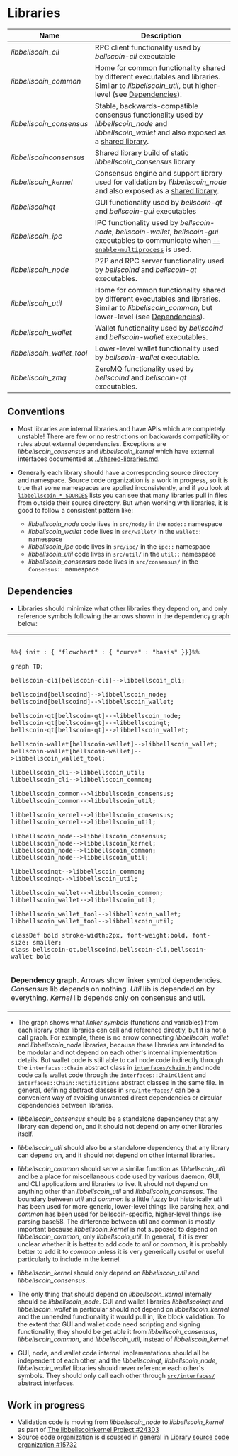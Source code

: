 # Libraries

| Name                     | Description |
|--------------------------|-------------|
| *libbellscoin_cli*         | RPC client functionality used by *bellscoin-cli* executable |
| *libbellscoin_common*      | Home for common functionality shared by different executables and libraries. Similar to *libbellscoin_util*, but higher-level (see [Dependencies](#dependencies)). |
| *libbellscoin_consensus*   | Stable, backwards-compatible consensus functionality used by *libbellscoin_node* and *libbellscoin_wallet* and also exposed as a [shared library](../shared-libraries.md). |
| *libbellscoinconsensus*    | Shared library build of static *libbellscoin_consensus* library |
| *libbellscoin_kernel*      | Consensus engine and support library used for validation by *libbellscoin_node* and also exposed as a [shared library](../shared-libraries.md). |
| *libbellscoinqt*           | GUI functionality used by *bellscoin-qt* and *bellscoin-gui* executables |
| *libbellscoin_ipc*         | IPC functionality used by *bellscoin-node*, *bellscoin-wallet*, *bellscoin-gui* executables to communicate when [`--enable-multiprocess`](multiprocess.md) is used. |
| *libbellscoin_node*        | P2P and RPC server functionality used by *bellscoind* and *bellscoin-qt* executables. |
| *libbellscoin_util*        | Home for common functionality shared by different executables and libraries. Similar to *libbellscoin_common*, but lower-level (see [Dependencies](#dependencies)). |
| *libbellscoin_wallet*      | Wallet functionality used by *bellscoind* and *bellscoin-wallet* executables. |
| *libbellscoin_wallet_tool* | Lower-level wallet functionality used by *bellscoin-wallet* executable. |
| *libbellscoin_zmq*         | [ZeroMQ](../zmq.md) functionality used by *bellscoind* and *bellscoin-qt* executables. |

## Conventions

- Most libraries are internal libraries and have APIs which are completely unstable! There are few or no restrictions on backwards compatibility or rules about external dependencies. Exceptions are *libbellscoin_consensus* and *libbellscoin_kernel* which have external interfaces documented at [../shared-libraries.md](../shared-libraries.md).

- Generally each library should have a corresponding source directory and namespace. Source code organization is a work in progress, so it is true that some namespaces are applied inconsistently, and if you look at [`libbellscoin_*_SOURCES`](../../src/Makefile.am) lists you can see that many libraries pull in files from outside their source directory. But when working with libraries, it is good to follow a consistent pattern like:

  - *libbellscoin_node* code lives in `src/node/` in the `node::` namespace
  - *libbellscoin_wallet* code lives in `src/wallet/` in the `wallet::` namespace
  - *libbellscoin_ipc* code lives in `src/ipc/` in the `ipc::` namespace
  - *libbellscoin_util* code lives in `src/util/` in the `util::` namespace
  - *libbellscoin_consensus* code lives in `src/consensus/` in the `Consensus::` namespace

## Dependencies

- Libraries should minimize what other libraries they depend on, and only reference symbols following the arrows shown in the dependency graph below:

<table><tr><td>

```mermaid

%%{ init : { "flowchart" : { "curve" : "basis" }}}%%

graph TD;

bellscoin-cli[bellscoin-cli]-->libbellscoin_cli;

bellscoind[bellscoind]-->libbellscoin_node;
bellscoind[bellscoind]-->libbellscoin_wallet;

bellscoin-qt[bellscoin-qt]-->libbellscoin_node;
bellscoin-qt[bellscoin-qt]-->libbellscoinqt;
bellscoin-qt[bellscoin-qt]-->libbellscoin_wallet;

bellscoin-wallet[bellscoin-wallet]-->libbellscoin_wallet;
bellscoin-wallet[bellscoin-wallet]-->libbellscoin_wallet_tool;

libbellscoin_cli-->libbellscoin_util;
libbellscoin_cli-->libbellscoin_common;

libbellscoin_common-->libbellscoin_consensus;
libbellscoin_common-->libbellscoin_util;

libbellscoin_kernel-->libbellscoin_consensus;
libbellscoin_kernel-->libbellscoin_util;

libbellscoin_node-->libbellscoin_consensus;
libbellscoin_node-->libbellscoin_kernel;
libbellscoin_node-->libbellscoin_common;
libbellscoin_node-->libbellscoin_util;

libbellscoinqt-->libbellscoin_common;
libbellscoinqt-->libbellscoin_util;

libbellscoin_wallet-->libbellscoin_common;
libbellscoin_wallet-->libbellscoin_util;

libbellscoin_wallet_tool-->libbellscoin_wallet;
libbellscoin_wallet_tool-->libbellscoin_util;

classDef bold stroke-width:2px, font-weight:bold, font-size: smaller;
class bellscoin-qt,bellscoind,bellscoin-cli,bellscoin-wallet bold
```
</td></tr><tr><td>

**Dependency graph**. Arrows show linker symbol dependencies. *Consensus* lib depends on nothing. *Util* lib is depended on by everything. *Kernel* lib depends only on consensus and util.

</td></tr></table>

- The graph shows what _linker symbols_ (functions and variables) from each library other libraries can call and reference directly, but it is not a call graph. For example, there is no arrow connecting *libbellscoin_wallet* and *libbellscoin_node* libraries, because these libraries are intended to be modular and not depend on each other's internal implementation details. But wallet code is still able to call node code indirectly through the `interfaces::Chain` abstract class in [`interfaces/chain.h`](../../src/interfaces/chain.h) and node code calls wallet code through the `interfaces::ChainClient` and `interfaces::Chain::Notifications` abstract classes in the same file. In general, defining abstract classes in [`src/interfaces/`](../../src/interfaces/) can be a convenient way of avoiding unwanted direct dependencies or circular dependencies between libraries.

- *libbellscoin_consensus* should be a standalone dependency that any library can depend on, and it should not depend on any other libraries itself.

- *libbellscoin_util* should also be a standalone dependency that any library can depend on, and it should not depend on other internal libraries.

- *libbellscoin_common* should serve a similar function as *libbellscoin_util* and be a place for miscellaneous code used by various daemon, GUI, and CLI applications and libraries to live. It should not depend on anything other than *libbellscoin_util* and *libbellscoin_consensus*. The boundary between _util_ and _common_ is a little fuzzy but historically _util_ has been used for more generic, lower-level things like parsing hex, and _common_ has been used for bellscoin-specific, higher-level things like parsing base58. The difference between util and common is mostly important because *libbellscoin_kernel* is not supposed to depend on *libbellscoin_common*, only *libbellscoin_util*. In general, if it is ever unclear whether it is better to add code to *util* or *common*, it is probably better to add it to *common* unless it is very generically useful or useful particularly to include in the kernel.


- *libbellscoin_kernel* should only depend on *libbellscoin_util* and *libbellscoin_consensus*.

- The only thing that should depend on *libbellscoin_kernel* internally should be *libbellscoin_node*. GUI and wallet libraries *libbellscoinqt* and *libbellscoin_wallet* in particular should not depend on *libbellscoin_kernel* and the unneeded functionality it would pull in, like block validation. To the extent that GUI and wallet code need scripting and signing functionality, they should be get able it from *libbellscoin_consensus*, *libbellscoin_common*, and *libbellscoin_util*, instead of *libbellscoin_kernel*.

- GUI, node, and wallet code internal implementations should all be independent of each other, and the *libbellscoinqt*, *libbellscoin_node*, *libbellscoin_wallet* libraries should never reference each other's symbols. They should only call each other through [`src/interfaces/`](`../../src/interfaces/`) abstract interfaces.

## Work in progress

- Validation code is moving from *libbellscoin_node* to *libbellscoin_kernel* as part of [The libbellscoinkernel Project #24303](https://github.com/bellscoin/bellscoin/issues/24303)
- Source code organization is discussed in general in [Library source code organization #15732](https://github.com/bellscoin/bellscoin/issues/15732)
